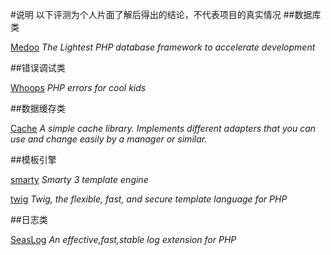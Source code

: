 #说明
以下评测为个人片面了解后得出的结论，不代表项目的真实情况
##数据库类

[Medoo](https://github.com/kphcdr/kphcdr/blob/master/database/medoo.md) *The Lightest PHP database framework to accelerate development*

##错误调试类

[Whoops](https://github.com/kphcdr/kphcdr/blob/master/debug/whoops.md) *PHP errors for cool kids*


##数据缓存类

[Cache](https://github.com/kphcdr/kphcdr/blob/master/cache/cache.md) *A simple cache library. Implements different adapters that you can use and change easily by a manager or similar.*


##模板引擎

[smarty](https://github.com/kphcdr/kphcdr/blob/master/template/smarty.md) *Smarty 3 template engine*

[twig](https://github.com/kphcdr/kphcdr/blob/master/template/twig.md) *Twig, the flexible, fast, and secure template language for PHP*

##日志类

[SeasLog](https://github.com/kphcdr/kphcdr/blob/master/log/seaslog.md) *An effective,fast,stable log extension for PHP*
